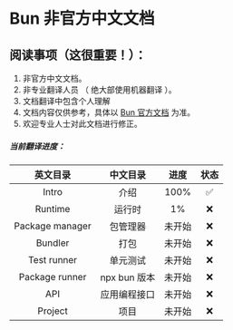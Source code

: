 # Bun 非官方中文文档

## 阅读事项（这很重要！）：

1. 非官方中文文档。
2. 非专业翻译人员 （ 绝大部使用机器翻译 ）。
3. 文档翻译中包含个人理解
4. 文档内容仅供参考，具体以 [Bun 官方文档](https://bun.sh/docs) 为准。
5. 欢迎专业人士对此文档进行修正。

##### 当前翻译进度：

|    英文目录     |   中文目录   |  进度  | 状态 |
| :-------------: | :----------: | :----: | :--: |
|      Intro      |     介绍     |  100%  |  ✅  |
|     Runtime     |    运行时    |   1%   |  ❌  |
| Package manager |   包管理器   | 未开始 |  ❌  |
|     Bundler     |     打包     | 未开始 |  ❌  |
|   Test runner   |   单元测试   | 未开始 |  ❌  |
| Package runner  | npx bun 版本 | 未开始 |  ❌  |
|       API       | 应用编程接口 | 未开始 |  ❌  |
|     Project     |     项目     | 未开始 |  ❌  |
